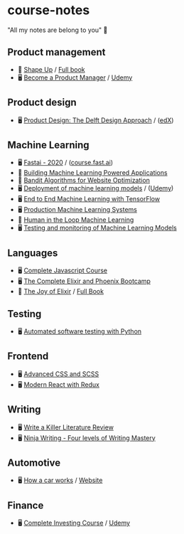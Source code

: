# course-notes
"All my notes are belong to you" 🤖

## Product management
- 📙 [Shape Up](shape-up/README.md) / [Full book](https://basecamp.com/shapeup)
- 🖥️ [Become a Product Manager](become-a-product-manager/README.md) / [Udemy](https://www.udemy.com/course/become-a-product-manager-learn-the-skills-get-a-job/)


## Product design
 -  🖥️ [Product Design: The Delft Design Approach](product-design-delft-design-approach/) / ([edX](https://www.edx.org/course/product-design-the-delft-design-approach))

## Machine Learning
- 🖥️ [Fastai - 2020](fastai/) / ([course.fast.ai](https://course.fast.ai))
- 📙 [Building Machine Learning Powered Applications](building-machine-learning-powered-applications/)
- 📙 [Bandit Algorithms for Website Optimization](bandit-algorithms-for-website-optimization/)
- 🖥️ [Deployment of machine learning models](deployment-of-machine-learning-models/) / ([Udemy](https://www.udemy.com/course/deployment-of-machine-learning-models/README.md))
- 🖥️ [End to End Machine Learning with TensorFlow](end-to-end-machine-learning-with-tensorflow/README.md)
- 🖥️ [Production Machine Learning Systems](production-machine-learning-systems/README.md)
- 📙 [Human in the Loop Machine Learning](human-in-the-loop-machine-learning/README.md)
- 🖥️ [Testing and monitoring of Machine Learning Models](testing-and-monitoring-of-machine-learning-model-deployments/README.md)

## Languages
- 🖥️ [Complete Javascript Course](./complete-javascript-course/README.md)
- 🖥️ [The Complete Elixir and Phoenix Bootcamp](./elixir-phoenix-complete-course/README.md)
- 📙 [The Joy of Elixir](./joy-of-elixir/README.md) / [Full Book](https://joyofelixir.com)


## Testing
- 🖥️ [Automated software testing with Python](automated-software-testing-with-python/README.md)

## Frontend
- 🖥️ [Advanced CSS and SCSS](./advanced-css-and-sass/README.md)
- 🖥️ [Modern React with Redux](./modern-react/README.md)

## Writing
- 🖥️ [Write a Killer Literature Review](./write-a-killer-literature-review/README.md)
- 🖥️ [Ninja Writing - Four levels of Writing Mastery](./ninja-writing/README.md)


## Automotive
-  🖥️ [How a car works](how-a-car-works/) / [Website](https://howacarworks.com)

## Finance
-  🖥️ [Complete Investing Course](complete-investing-course/) / [Udemy](https://www.udemy.com/course/complete-investing-course-stocks-etfs-index-mutual-funds)